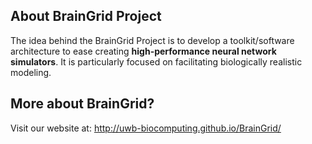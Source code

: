 ## About BrainGrid Project

The idea behind the BrainGrid Project is to develop a toolkit/software architecture to ease creating **high-performance neural network simulators**. It is particularly focused on facilitating biologically realistic modeling. 

## More about BrainGrid? 
Visit our website at: http://uwb-biocomputing.github.io/BrainGrid/

